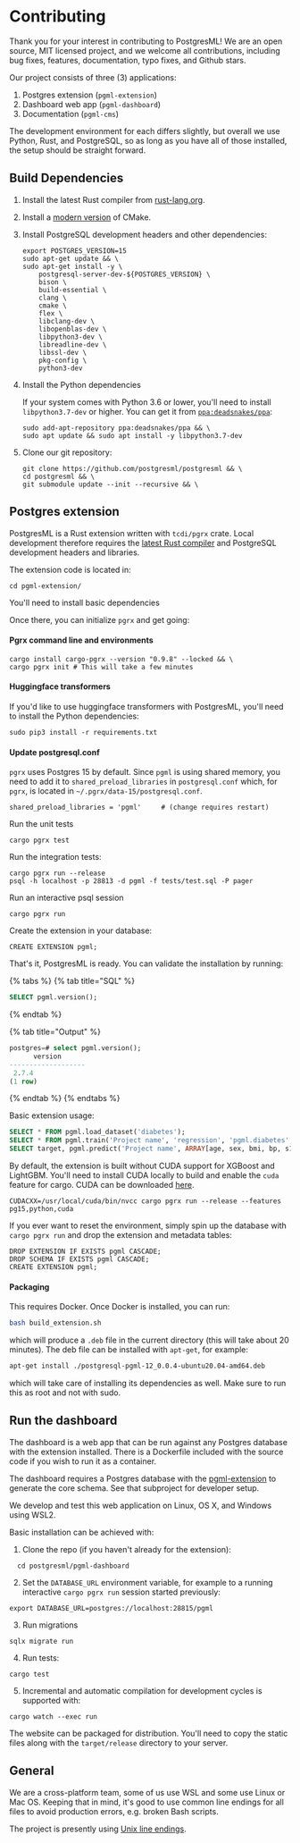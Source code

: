 # Contributing

Thank you for your interest in contributing to PostgresML! We are an open source, MIT licensed project, and we welcome all contributions, including bug fixes, features, documentation, typo fixes, and Github stars.

Our project consists of three (3) applications:

1. Postgres extension (`pgml-extension`)
2. Dashboard web app (`pgml-dashboard`)
3. Documentation (`pgml-cms`)

The development environment for each differs slightly, but overall we use Python, Rust, and PostgreSQL, so as long as you have all of those installed, the setup should be straight forward.

## Build Dependencies

1. Install the latest Rust compiler from [rust-lang.org](https://www.rust-lang.org/learn/get-started).
2. Install a [modern version](https://apt.kitware.com/) of CMake.
3.  Install PostgreSQL development headers and other dependencies:

    ```commandline
    export POSTGRES_VERSION=15
    sudo apt-get update && \
    sudo apt-get install -y \
        postgresql-server-dev-${POSTGRES_VERSION} \
        bison \
        build-essential \
        clang \
        cmake \
        flex \
        libclang-dev \
        libopenblas-dev \
        libpython3-dev \
        libreadline-dev \
        libssl-dev \
        pkg-config \
        python3-dev
    ```
4.  Install the Python dependencies

    If your system comes with Python 3.6 or lower, you'll need to install `libpython3.7-dev` or higher. You can get it from [`ppa:deadsnakes/ppa`](https://launchpad.net/\~deadsnakes/+archive/ubuntu/ppa):

    ```commandline
    sudo add-apt-repository ppa:deadsnakes/ppa && \
    sudo apt update && sudo apt install -y libpython3.7-dev
    ```
5.  Clone our git repository:

    ```commandline
    git clone https://github.com/postgresml/postgresml && \
    cd postgresml && \
    git submodule update --init --recursive && \
    ```

## Postgres extension

PostgresML is a Rust extension written with `tcdi/pgrx` crate. Local development therefore requires the [latest Rust compiler](https://www.rust-lang.org/learn/get-started) and PostgreSQL development headers and libraries.

The extension code is located in:

```commandline
cd pgml-extension/
```

You'll need to install basic dependencies

Once there, you can initialize `pgrx` and get going:

#### Pgrx command line and environments

```commandline
cargo install cargo-pgrx --version "0.9.8" --locked && \
cargo pgrx init # This will take a few minutes
```

#### Huggingface transformers

If you'd like to use huggingface transformers with PostgresML, you'll need to install the Python dependencies:

```commandline
sudo pip3 install -r requirements.txt
```

#### Update postgresql.conf

`pgrx` uses Postgres 15 by default. Since `pgml` is using shared memory, you need to add it to `shared_preload_libraries` in `postgresql.conf` which, for `pgrx`, is located in `~/.pgrx/data-15/postgresql.conf`.

```
shared_preload_libraries = 'pgml'     # (change requires restart)
```

Run the unit tests

```commandline
cargo pgrx test
```

Run the integration tests:

```commandline
cargo pgrx run --release
psql -h localhost -p 28813 -d pgml -f tests/test.sql -P pager
```

Run an interactive psql session

```commandline
cargo pgrx run
```

Create the extension in your database:

```commandline
CREATE EXTENSION pgml;
```

That's it, PostgresML is ready. You can validate the installation by running:



{% tabs %}
{% tab title="SQL" %}
```sql
SELECT pgml.version();
```
{% endtab %}

{% tab title="Output" %}
```sql
postgres=# select pgml.version();
      version
-------------------
 2.7.4
(1 row)
```
{% endtab %}
{% endtabs %}

Basic extension usage:

```sql
SELECT * FROM pgml.load_dataset('diabetes');
SELECT * FROM pgml.train('Project name', 'regression', 'pgml.diabetes', 'target', 'xgboost');
SELECT target, pgml.predict('Project name', ARRAY[age, sex, bmi, bp, s1, s2, s3, s4, s5, s6]) FROM pgml.diabetes LIMIT 10;
```

By default, the extension is built without CUDA support for XGBoost and LightGBM. You'll need to install CUDA locally to build and enable the `cuda` feature for cargo. CUDA can be downloaded [here](https://developer.nvidia.com/cuda-downloads?target\_os=Linux).

```commandline
CUDACXX=/usr/local/cuda/bin/nvcc cargo pgrx run --release --features pg15,python,cuda
```

If you ever want to reset the environment, simply spin up the database with `cargo pgrx run` and drop the extension and metadata tables:

```postgresql
DROP EXTENSION IF EXISTS pgml CASCADE;
DROP SCHEMA IF EXISTS pgml CASCADE;
CREATE EXTENSION pgml;
```

#### Packaging

This requires Docker. Once Docker is installed, you can run:

```bash
bash build_extension.sh
```

which will produce a `.deb` file in the current directory (this will take about 20 minutes). The deb file can be installed with `apt-get`, for example:

```bash
apt-get install ./postgresql-pgml-12_0.0.4-ubuntu20.04-amd64.deb
```

which will take care of installing its dependencies as well. Make sure to run this as root and not with sudo.

## Run the dashboard

The dashboard is a web app that can be run against any Postgres database with the extension installed. There is a Dockerfile included with the source code if you wish to run it as a container.

The dashboard requires a Postgres database with the [pgml-extension](https://github.com/postgresml/postgresml/tree/master/pgml-extension) to generate the core schema. See that subproject for developer setup.

We develop and test this web application on Linux, OS X, and Windows using WSL2.

Basic installation can be achieved with:

1. Clone the repo (if you haven't already for the extension):

```commandline
  cd postgresml/pgml-dashboard
```

2. Set the `DATABASE_URL` environment variable, for example to a running interactive `cargo pgrx run` session started previously:

```commandline
export DATABASE_URL=postgres://localhost:28815/pgml
```

3. Run migrations

```commandline
sqlx migrate run
```

4. Run tests:

```commandline
cargo test
```

5. Incremental and automatic compilation for development cycles is supported with:

```commandline
cargo watch --exec run
```

The website can be packaged for distribution. You'll need to copy the static files along with the `target/release` directory to your server.


## General

We are a cross-platform team, some of us use WSL and some use Linux or Mac OS. Keeping that in mind, it's good to use common line endings for all files to avoid production errors, e.g. broken Bash scripts.

The project is presently using [Unix line endings](https://docs.github.com/en/get-started/getting-started-with-git/configuring-git-to-handle-line-endings).
